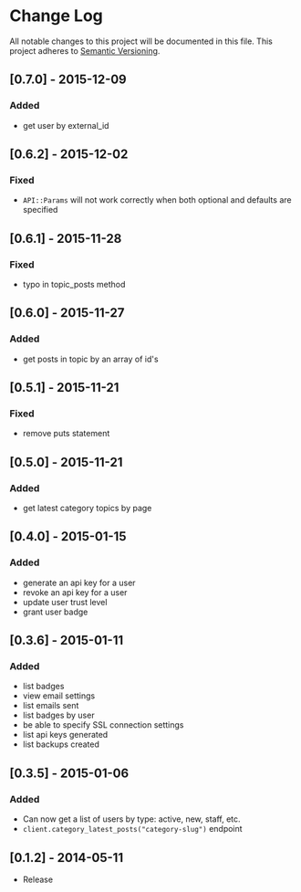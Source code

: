 # Change Log
All notable changes to this project will be documented in this file.
This project adheres to [Semantic Versioning](http://semver.org/). 

## [0.7.0] - 2015-12-09
### Added
- get user by external_id

## [0.6.2] - 2015-12-02
### Fixed
- `API::Params` will not work correctly when both optional and defaults are
  specified

## [0.6.1] - 2015-11-28
### Fixed
- typo in topic_posts method

## [0.6.0] - 2015-11-27
### Added
- get posts in topic by an array of id's

## [0.5.1] - 2015-11-21
### Fixed
- remove puts statement

## [0.5.0] - 2015-11-21
### Added
- get latest category topics by page

## [0.4.0] - 2015-01-15
### Added
- generate an api key for a user
- revoke an api key for a user
- update user trust level
- grant user badge

## [0.3.6] - 2015-01-11
### Added
- list badges
- view email settings
- list emails sent
- list badges by user
- be able to specify SSL connection settings
- list api keys generated
- list backups created

## [0.3.5] - 2015-01-06
### Added
- Can now get a list of users by type: active, new, staff, etc.
- `client.category_latest_posts("category-slug")` endpoint

## [0.1.2] - 2014-05-11

- Release





